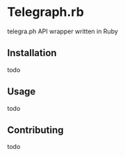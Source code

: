 # Telegraph.rb
telegra.ph API wrapper written in Ruby

## Installation
todo

## Usage
todo

## Contributing
todo